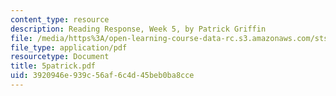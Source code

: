 ```yaml
---
content_type: resource
description: Reading Response, Week 5, by Patrick Griffin
file: /media/https%3A/open-learning-course-data-rc.s3.amazonaws.com/sts-035-the-history-of-computing-spring-2004/3920946e939c56af6c4d45beb0ba8cce_5patrick.pdf
file_type: application/pdf
resourcetype: Document
title: 5patrick.pdf
uid: 3920946e-939c-56af-6c4d-45beb0ba8cce
---
```

